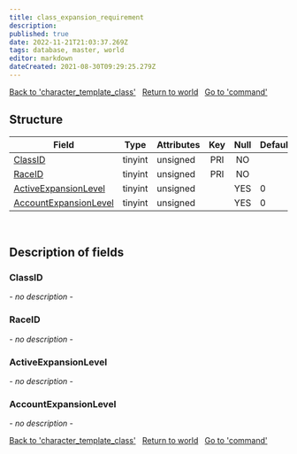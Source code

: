 ```yaml
---
title: class_expansion_requirement
description: 
published: true
date: 2022-11-21T21:03:37.269Z
tags: database, master, world
editor: markdown
dateCreated: 2021-08-30T09:29:25.279Z
---
```


<a href="https://trinitycore.info/en/database/master/world/character_template_class" class="mt-5 v-btn v-btn--depressed v-btn--flat v-btn--outlined theme--light v-size--default darkblue--text text--lighten-3"><span class="v-btn__content"><i aria-hidden="true" class="v-icon notranslate v-icon--left mdi mdi-arrow-left theme--light"></i><span>Back to 'character_template_class'</span></span></a>&nbsp;&nbsp;&nbsp;<a href="https://trinitycore.info/en/database/master/world/home" class="mt-5 v-btn v-btn--depressed v-btn--flat v-btn--outlined theme--light v-size--default darkblue--text text--lighten-3"><span class="v-btn__content"><i aria-hidden="true" class="v-icon notranslate v-icon--left mdi mdi-home-outline theme--light"></i><span>Return to world</span></span></a>&nbsp;&nbsp;&nbsp;<a href="https://trinitycore.info/en/database/master/world/command" class="mt-5 v-btn v-btn--depressed v-btn--flat v-btn--outlined theme--light v-size--default darkblue--text text--lighten-3"><span class="v-btn__content"><span>Go to 'command'</span><i aria-hidden="true" class="v-icon notranslate v-icon--right mdi mdi-arrow-right theme--light"></i></span></a>

## Structure

| Field | Type | Attributes | Key | Null | Default | Extra | Comment |
| --- | --- | --- | :---: | :---: | --- | --- | --- |
| [ClassID](#classid) | tinyint | unsigned | PRI | NO |  |  |  |
| [RaceID](#raceid) | tinyint | unsigned | PRI | NO |  |  |  |
| [ActiveExpansionLevel](#activeexpansionlevel) | tinyint | unsigned |  | YES | 0 |  |  |
| [AccountExpansionLevel](#accountexpansionlevel) | tinyint | unsigned |  | YES | 0 |  |  |
&nbsp;
## Description of fields

### ClassID
*- no description -*
&nbsp;

### RaceID
*- no description -*
&nbsp;

### ActiveExpansionLevel
*- no description -*
&nbsp;

### AccountExpansionLevel
*- no description -*
&nbsp;

<a href="https://trinitycore.info/en/database/master/world/character_template_class" class="mt-5 v-btn v-btn--depressed v-btn--flat v-btn--outlined theme--light v-size--default darkblue--text text--lighten-3"><span class="v-btn__content"><i aria-hidden="true" class="v-icon notranslate v-icon--left mdi mdi-arrow-left theme--light"></i><span>Back to 'character_template_class'</span></span></a>&nbsp;&nbsp;&nbsp;<a href="https://trinitycore.info/en/database/master/world/home" class="mt-5 v-btn v-btn--depressed v-btn--flat v-btn--outlined theme--light v-size--default darkblue--text text--lighten-3"><span class="v-btn__content"><i aria-hidden="true" class="v-icon notranslate v-icon--left mdi mdi-home-outline theme--light"></i><span>Return to world</span></span></a>&nbsp;&nbsp;&nbsp;<a href="https://trinitycore.info/en/database/master/world/command" class="mt-5 v-btn v-btn--depressed v-btn--flat v-btn--outlined theme--light v-size--default darkblue--text text--lighten-3"><span class="v-btn__content"><span>Go to 'command'</span><i aria-hidden="true" class="v-icon notranslate v-icon--right mdi mdi-arrow-right theme--light"></i></span></a>

